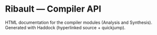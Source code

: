 # Ribault — Compiler API

HTML documentation for the compiler modules (Analysis and Synthesis).
Generated with Haddock (hyperlinked source + quickjump).
